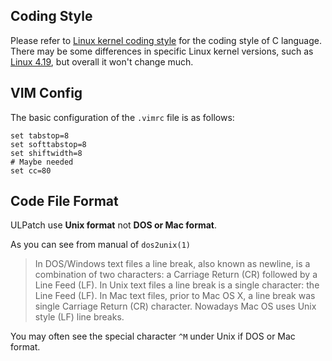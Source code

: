 
## Coding Style

Please refer to [Linux kernel coding style](https://www.kernel.org/doc/html/latest/process/coding-style.html) for the coding style of C language. There may be some differences in specific Linux kernel versions, such as [Linux 4.19](https://www.kernel.org/doc/html/v4.10/process/coding-style.html), but overall it won't change much.


## VIM Config

The basic configuration of the `.vimrc` file is as follows:

```
set tabstop=8
set softtabstop=8
set shiftwidth=8
# Maybe needed
set cc=80
```


## Code File Format

ULPatch use **Unix format** not **DOS or Mac format**.

As you can see from manual of `dos2unix(1)`

> In DOS/Windows text files a line break, also known as newline, is a combination of two characters: a Carriage Return (CR) followed by a Line Feed (LF). In Unix text files a line break is a single character: the Line Feed (LF). In Mac text files, prior to Mac OS X, a line break was single Carriage Return (CR) character. Nowadays Mac OS uses Unix style (LF) line breaks.

You may often see the special character `^M` under Unix if DOS or Mac format.

